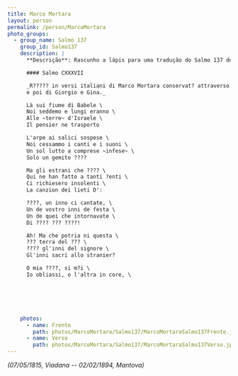 ```yaml
---
title: Marco Mortara
layout: person
permalink: /person/MarcoMortara
photo_groups:
  - group_name: Salmo 137
    group_id: Salmo137
    description: |
      **Descrição**: Rascunho a lápis para uma tradução do Salmo 137 de hebraico para italiano.

      #### Salmo CXXXVII

      _R????? in versi italiani di Marco Mortara conservat? attraverso la memoria di Lodovico
      e poi di Giorgio e Gina._

      Là sui fiume di Babele \
      Noi seddemo e lungi eranno \
      Alle ~terre~ d'Israele \
      Il pensier ne trasporto

      L'arpe ai salici sospese \
      Noi cessammo i canti e i suoni \
      Un sol lutto a comprese ~infese~ \
      Solo un gemito ????

      Ma gli estrani che ???? \
      Qui ne han fatto a tanti ?enti \
      Ci richiesero insolenti \
      La canzion dei lieti D':

      ????, un inno ci cantate, \
      Un de vostro inni de festa \
      Un de quei che intornavate \
      Di ???? ??? ????!

      Ah! Ma che potria ni questa \
      ??? terra del ??? \
      ???? gl'inni del signore \
      Gl'inni sacri allo stranier?

      O mia ????, si m?i \
      Io obliassi, o l'altra in core, \






    photos:
      - name: Frente
        path: photos/MarcoMortara/Salmo137/MarcoMortaraSalmo137Frente.jpeg
      - name: Verso
        path: photos/MarcoMortara/Salmo137/MarcoMortaraSalmo137Verso.jpeg
---
```


_(07/05/1815, Viadana -- 02/02/1894, Mantova)_
